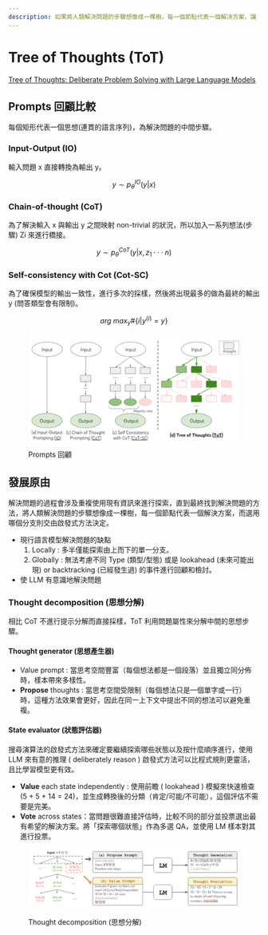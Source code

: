 ```yaml
---
description: 如果將人類解決問題的步驟想像成一棵樹，每一個節點代表一個解決方案，讓 LLM 去選擇並探索節點直到找出合適的答案為止
---
```


# Tree of Thoughts (ToT)

[Tree of Thoughts: Deliberate Problem Solving with Large Language Models](https://arxiv.org/abs/2305.10601)

## Prompts 回顧比較

每個矩形代表一個思想(連貫的語言序列)，為解決問題的中間步驟。

### Input-Output (IO)

輸入問題 x 直接轉換為輸出 y。

$$
y ∼ p ^{IO} _{θ} (y|x)
$$

### **Chain-of-thought (CoT)**

為了解決輸入 x 與輸出 y 之間映射 non-trivial 的狀況，所以加入一系列想法(步驟) Zi 來進行橋接。

$$
y ∼ p ^{CoT} _{θ} (y|x, z_1···n)
$$



### **Self-consistency with Cot (Cot-SC)**

為了確保模型的輸出一致性，進行多次的採樣，然後將出現最多的做為最終的輸出 y (問答類型會有限制)。



$$
arg\ max_y \# \{i | y ^{(i)} = y\}
$$

<figure><img src="../.gitbook/assets/image (7) (1).png" alt=""><figcaption><p>Prompts 回顧</p></figcaption></figure>

## 發展原由

解決問題的過程會涉及重複使用現有資訊來進行探索，直到最終找到解決問題的方法，將人類解決問題的步驟想像成一棵樹，每一個節點代表一個解決方案，而選用哪個分支則交由啟發式方法決定。

* 現行語言模型解決問題的缺點
  1. Locally : 多半僅能探索由上而下的單一分支。
  2. Globally : 無法考慮不同 Type (類型/型態) 或是 lookahead (未來可能出現) or backtracking (已經發生過) 的事件進行回顧和檢討。
* 使 LLM 有意識地解決問題

### **Thought decomposition (思想分解)**

相比 CoT 不進行提示分解而直接採樣，ToT 利用問題屬性來分解中間的思想步驟。

#### **Thought generator (思想產生器)**

* Value prompt : 當思考空間豐富（每個想法都是一個段落）並且獨立同分佈時，樣本帶來多樣性。
* **Propose** thoughts : 當思考空間受限制（每個想法只是一個單字或一行）時，這種方法效果會更好，因此在同一上下文中提出不同的想法可以避免重複。

#### **State evaluator (狀態評估器)**

搜尋演算法的啟發式方法來確定要繼續探索哪些狀態以及按什麼順序進行，使用 LLM 來有意的推理 ( deliberately reason ) 啟發式方法可以比程式規則更靈活，且比學習模型更有效。

* **Value** each state independently : 使用前瞻 ( lookahead ) 模擬來快速檢查 (5 + 5 + 14 = 24)，並生成轉換後的分類（肯定/可能/不可能），這個評估不需要是完美。
* **Vote** across states：當問題很難直接評估時，比較不同的部分並投票選出最有希望的解決方案。將「探索哪個狀態」作為多選 QA，並使用 LM 樣本對其進行投票。

<figure><img src="../.gitbook/assets/image (1) (1) (1) (1) (1) (1) (1) (1) (1) (1) (1) (1) (1).png" alt=""><figcaption><p>Thought decomposition (思想分解)</p></figcaption></figure>

